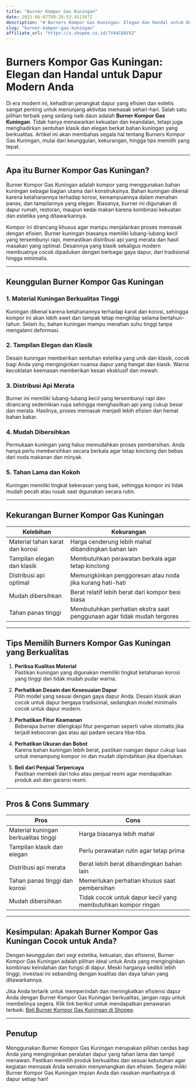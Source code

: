 ```yaml
---
title: "Burner Kompor Gas Kuningan"
date: 2025-06-07T09:28:53.451367Z
description: "# Burners Kompor Gas Kuningan: Elegan dan Handal untuk Dapur Modern Anda..."
slug: "burner-kompor-gas-kuningan"
affiliate_url: "https://s.shopee.co.id/7V44C68VX2"
---
```

# Burners Kompor Gas Kuningan: Elegan dan Handal untuk Dapur Modern Anda

Di era modern ini, kehadiran perangkat dapur yang efisien dan estetis sangat penting untuk menunjang aktivitas memasak sehari-hari. Salah satu pilihan terbaik yang sedang naik daun adalah **Burner Kompor Gas Kuningan**. Tidak hanya menawarkan kekuatan dan keandalan, tetapi juga menghadirkan sentuhan klasik dan elegan berkat bahan kuningan yang berkualitas. Artikel ini akan membahas segala hal tentang Burners Kompor Gas Kuningan, mulai dari keunggulan, kekurangan, hingga tips memilih yang tepat.

---

## Apa itu Burner Kompor Gas Kuningan?

Burner Kompor Gas Kuningan adalah kompor yang menggunakan bahan kuningan sebagai bagian utama dari konstruksinya. Bahan kuningan dikenal karena ketahanannya terhadap korosi, kemampuannya dalam menahan panas, dan tampilannya yang elegan. Biasanya, burner ini digunakan di dapur rumah, restoran, maupun kedai makan karena kombinasi kekuatan dan estetika yang ditawarkannya.

Kompor ini dirancang khusus agar mampu menjalankan proses memasak dengan efisien. Burner kuningan biasanya memiliki lubang-lubang kecil yang tersembunyi rapi, memastikan distribusi api yang merata dan hasil masakan yang optimal. Desainnya yang klasik sekaligus modern membuatnya cocok dipadukan dengan berbagai gaya dapur, dari tradisional hingga minimalis.

---

## Keunggulan Burner Kompor Gas Kuningan

### 1. Material Kuningan Berkualitas Tinggi
Kuningan dikenal karena ketahanannya terhadap karat dan korosi, sehingga kompor ini akan lebih awet dan tampak tetap mengkilap selama bertahun-tahun. Selain itu, bahan kuningan mampu menahan suhu tinggi tanpa mengalami deformasi.

### 2. Tampilan Elegan dan Klasik
Desain kuningan memberikan sentuhan estetika yang unik dan klasik, cocok bagi Anda yang menginginkan nuansa dapur yang hangat dan klasik. Warna kecoklatan keemasan memberikan kesan eksklusif dan mewah.

### 3. Distribusi Api Merata
Burner ini memiliki lubang-lubang kecil yang tersembunyi rapi dan dirancang sedemikian rupa sehingga menghasilkan api yang cukup besar dan merata. Hasilnya, proses memasak menjadi lebih efisien dan hemat bahan bakar.

### 4. Mudah Dibersihkan
Permukaan kuningan yang halus memudahkan proses pembersihan. Anda hanya perlu membersihkan secara berkala agar tetap kinclong dan bebas dari noda makanan dan minyak.

### 5. Tahan Lama dan Kokoh
Kuningan memiliki tingkat kekerasan yang baik, sehingga kompor ini tidak mudah pecah atau rusak saat digunakan secara rutin.

---

## Kekurangan Burner Kompor Gas Kuningan

| **Kelebihan** | **Kekurangan** |
|----------------|----------------|
| Material tahan karat dan korosi | Harga cenderung lebih mahal dibandingkan bahan lain |
| Tampilan elegan dan klasik | Membutuhkan perawatan berkala agar tetap kinclong |
| Distribusi api optimal | Memungkinkan penggoresan atau noda jika kurang hati-hati |
| Mudah dibersihkan | Berat relatif lebih berat dari kompor besi biasa |
| Tahan panas tinggi | Membutuhkan perhatian ekstra saat penggunaan agar tidak mudah tergores |

---

## Tips Memilih Burners Kompor Gas Kuningan yang Berkualitas

1. **Periksa Kualitas Material**  
Pastikan kuningan yang digunakan memiliki tingkat ketahanan korosi yang tinggi dan tidak mudah pudar warna.

2. **Perhatikan Desain dan Kesesuaian Dapur**  
Pilih model yang sesuai dengan gaya dapur Anda. Desain klasik akan cocok untuk dapur bergaya tradisional, sedangkan model minimalis cocok untuk dapur modern.

3. **Perhatikan Fitur Keamanan**  
Beberapa burner dilengkapi fitur pengaman seperti valve otomatis jika terjadi kebocoran gas atau api padam secara tiba-tiba.

4. **Perhatikan Ukuran dan Bobot**  
Karena bahan kuningan lebih berat, pastikan ruangan dapur cukup luas untuk menampung kompor ini dan mudah dipindahkan jika diperlukan.

5. **Beli dari Penjual Terpercaya**  
Pastikan membeli dari toko atau penjual resmi agar mendapatkan produk asli dan garansi resmi.

---

## Pros & Cons Summary

| **Pros** | **Cons** |
|------------|------------|
| Material kuningan berkualitas tinggi | Harga biasanya lebih mahal |
| Tampilan klasik dan elegan | Perlu perawatan rutin agar tetap prima |
| Distribusi api merata | Berat lebih berat dibandingkan bahan lain |
| Tahan panas tinggi dan korosi | Memerlukan perhatian khusus saat pembersihan |
| Mudah dibersihkan | Tidak cocok untuk dapur kecil yang membutuhkan kompor ringan |

---

## Kesimpulan: Apakah Burner Kompor Gas Kuningan Cocok untuk Anda?

Dengan keunggulan dari segi estetika, kekuatan, dan efisiensi, Burner Kompor Gas Kuningan adalah pilihan ideal untuk Anda yang menginginkan kombinasi keindahan dan fungsi di dapur. Meski harganya sedikit lebih tinggi, investasi ini sebanding dengan kualitas dan daya tahan yang ditawarkannya.

Jika Anda tertarik untuk memperindah dan meningkatkan efisiensi dapur Anda dengan Burner Kompor Gas Kuningan berkualitas, jangan ragu untuk membelinya segera. Klik link berikut untuk mendapatkan penawaran terbaik: [Beli Burner Kompor Gas Kuningan di Shopee](https://s.shopee.co.id/7V44C68VX2).

---

## Penutup

Menggunakan Burner Kompor Gas Kuningan merupakan pilihan cerdas bagi Anda yang menginginkan peralatan dapur yang tahan lama dan tampil menawan. Pastikan memilih produk berkualitas dan sesuai kebutuhan agar kegiatan memasak Anda semakin menyenangkan dan efisien. Segera miliki Burner Kompor Gas Kuningan impian Anda dan rasakan manfaatnya di dapur setiap hari!